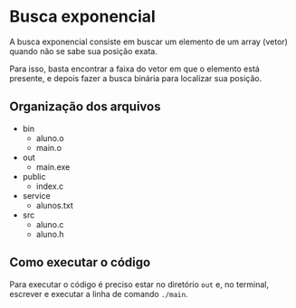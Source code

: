 # Busca exponencial

A busca exponencial consiste em buscar um elemento de um array (vetor) quando não se sabe sua posição exata.

Para isso, basta encontrar a faixa do vetor em que o elemento está presente, e depois fazer a busca binária para localizar sua posição.

## Organização dos arquivos
- bin
    - aluno.o
    - main.o
- out
    - main.exe
- public
    - index.c
- service
    - alunos.txt
- src
    - aluno.c
    - aluno.h

## Como executar o código
Para executar o código é preciso estar no diretório `out` e, no terminal, escrever e executar a linha de comando `./main`.